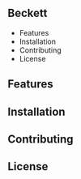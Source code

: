 
## Beckett
  * Features
  * Installation
  * Contributing
  * License
## Features
## Installation
## Contributing
## License
